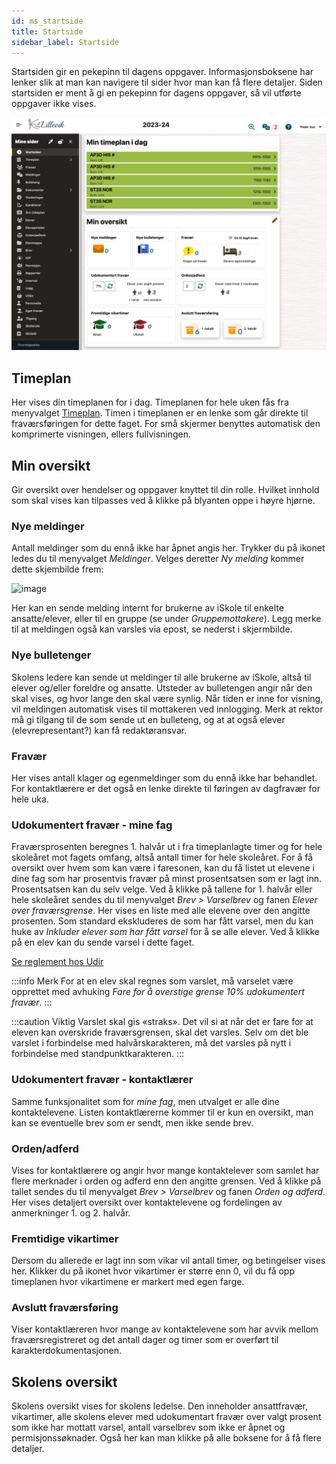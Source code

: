 ```yaml
---
id: ms_startside
title: Startside
sidebar_label: Startside
---
```


Startsiden gir en pekepinn til dagens oppgaver.  Informasjonsboksene har lenker slik at man kan navigere til sider hvor man kan få flere detaljer. Siden startsiden er ment å gi en pekepinn for dagens oppgaver, så vil utførte oppgaver ikke vises. 

![Startsiden](/img/ms_startsiden.png 'Startsiden')

## Timeplan

Her vises din timeplanen for i dag. Timeplanen for hele uken fås fra menyvalget [Timeplan](/docs/ms_timeplan).
Timen i timeplanen er en lenke som går direkte til fraværsføringen for dette faget. For små skjermer benyttes automatisk den komprimerte visningen, ellers fullvisningen.

## Min oversikt
Gir oversikt over hendelser og oppgaver knyttet til din rolle. Hvilket innhold som skal vises kan tilpasses ved å klikke på blyanten oppe i høyre hjørne. 

### Nye meldinger

Antall meldinger som du ennå ikke har åpnet angis her. Trykker du på ikonet ledes du til menyvalget _Meldinger_. Velges deretter _Ny melding_ kommer dette skjembilde frem:

![image](https://github.com/user-attachments/assets/6a30244c-beaa-4ef4-8f01-e0b7b31395c9)

Her kan en sende melding internt for brukerne av iSkole til enkelte ansatte/elever, eller til en gruppe (se under _Gruppemottakere_). Legg merke til at meldingen også kan varsles via epost, se nederst i skjermbilde. 


### Nye bulletenger

Skolens ledere kan sende ut meldinger til alle brukerne av iSkole, altså  til elever og/eller foreldre og ansatte. Utsteder av bulletengen angir når den skal vises, og hvor lange den skal være synlig. Når tiden er inne for visning, vil meldingen automatisk vises til mottakeren ved innlogging. Merk at rektor må gi tilgang til de som sende ut en bulleteng, og at at også elever (elevrepresentant?) kan få redaktøransvar.

### Fravær

Her vises antall klager og egenmeldinger som du ennå ikke har behandlet. For kontaktlærere er det også en lenke direkte til føringen av dagfravær for hele uka.

### Udokumentert fravær - mine fag
Fraværsprosenten beregnes 1. halvår ut i fra timeplanlagte timer og for hele skoleåret mot fagets omfang, altså antall timer for hele skoleåret. For å få oversikt over hvem som kan være i faresonen, kan du få listet ut elevene i dine fag som har prosentvis fravær på minst prosentsatsen som er lagt inn. Prosentsatsen kan du selv velge. Ved å klikke på tallene for 1. halvår eller hele skoleåret sendes du til menyvalget _Brev > Varselbrev_ og fanen _Elever over fraværsgrense_. Her vises en liste med alle elevene over den angitte prosenten. Som standard ekskluderes de som har fått varsel, men du kan huke av _Inkluder elever som har fått varsel_ for å se alle elever. Ved å klikke på en elev kan du sende varsel i dette faget.

[Se reglement hos Udir](https://www.udir.no/regelverkstolkninger/opplaring/Vitnemal/fravarsgrense---udir-3-2016/)

:::info Merk
For at en elev skal regnes som varslet, må varselet være opprettet med avhuking _Fare for å overstige grense 10% udokumentert fravær_.
:::

:::caution Viktig 
Varslet skal gis «straks». Det vil si at når det er fare for at eleven kan overskride fraværsgrensen, skal det varsles. Selv om det ble varslet i forbindelse med halvårskarakteren, må det varsles på nytt i forbindelse med standpunktkarakteren.
:::

### Udokumentert fravær - kontaktlærer
Samme funksjonalitet som for _mine fag_, men utvalget er alle dine kontaktelevene. Listen kontaktlærerne kommer til er kun en oversikt, man kan se eventuelle brev som er sendt, men ikke sende brev.


### Orden/adferd
Vises for kontaktlærere og angir hvor mange kontaktelever som samlet har flere merknader i orden og adferd enn den angitte grensen. Ved å klikke på tallet sendes du til menyvalget _Brev > Varselbrev_ og fanen _Orden og adferd_. Her vises detaljert oversikt over kontaktelevene og fordelingen av anmerkninger 1. og 2. halvår.

### Fremtidige vikartimer

Dersom du allerede er lagt inn som vikar vil antall timer, og betingelser vises her. Klikker du på ikonet hvor vikartimer er større enn 0, vil du få opp timeplanen hvor vikartimene er markert med egen farge.

### Avslutt fraværsføring 
Viser kontaktlæreren hvor mange av kontaktelevene som har avvik mellom fraværsregistreret og det antall dager og timer som er overført til karakterdokumentasjonen.

## Skolens oversikt
Skolens oversikt vises for skolens ledelse. Den inneholder ansattfravær, vikartimer, alle skolens elever med udokumentart fravær over valgt prosent som ikke har mottatt varsel, antall varselbrev som ikke er åpnet og permisjonssøknader. Også her kan man klikke på alle boksene for å få flere detaljer.
